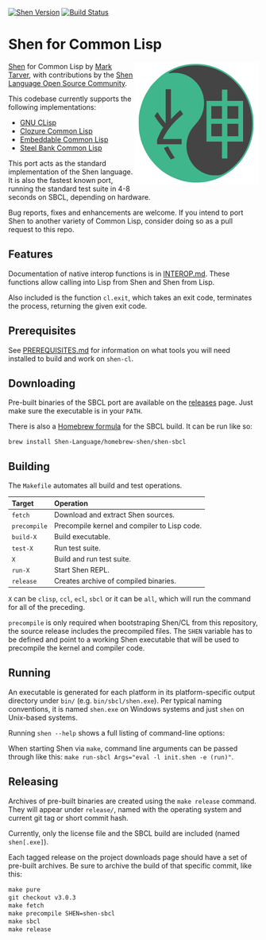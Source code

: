 [![Shen Version](https://img.shields.io/badge/shen-22.2-blue.svg)](https://github.com/Shen-Language)
[![Build Status](https://travis-ci.org/Shen-Language/shen-cl.svg?branch=master)](https://travis-ci.org/Shen-Language/shen-cl)

# Shen for Common Lisp

<img src="https://raw.githubusercontent.com/Shen-Language/shen-cl/master/assets/logo.png" align="right">

[Shen](http://www.shenlanguage.org) for Common Lisp by [Mark Tarver](http://marktarver.com/), with contributions by the [Shen Language Open Source Community](https://github.com/Shen-Language).

This codebase currently supports the following implementations:

  * [GNU CLisp](http://www.clisp.org/)
  * [Clozure Common Lisp](http://ccl.clozure.com/)
  * [Embeddable Common Lisp](https://common-lisp.net/project/ecl/)
  * [Steel Bank Common Lisp](http://www.sbcl.org/)

This port acts as the standard implementation of the Shen language. It is also the fastest known port, running the standard test suite in 4-8 seconds on SBCL, depending on hardware.

Bug reports, fixes and enhancements are welcome. If you intend to port Shen to another variety of Common Lisp, consider doing so as a pull request to this repo.

## Features

Documentation of native interop functions is in [INTEROP.md](INTEROP.md). These functions allow calling into Lisp from Shen and Shen from Lisp.

Also included is the function `cl.exit`, which takes an exit code, terminates the process, returning the given exit code.

## Prerequisites

See [PREREQUISITES.md](PREREQUISITES.md) for information on what tools you will need installed to build and work on `shen-cl`.

## Downloading

Pre-built binaries of the SBCL port are available on the [releases](https://github.com/Shen-Language/shen-cl/releases) page. Just make sure the executable is in your `PATH`.

There is also a [Homebrew formula](https://github.com/Shen-Language/homebrew-shen/blob/master/Formula/shen-sbcl.rb) for the SBCL build. It can be run like so:

```shell
brew install Shen-Language/homebrew-shen/shen-sbcl
```

## Building

The `Makefile` automates all build and test operations.

| Target       | Operation                                    |
|:-------------|:---------------------------------------------|
| `fetch`      | Download and extract Shen sources.           |
| `precompile` | Precompile kernel and compiler to Lisp code. |
| `build-X`    | Build executable.                            |
| `test-X`     | Run test suite.                              |
| `X`          | Build and run test suite.                    |
| `run-X`      | Start Shen REPL.                             |
| `release`    | Creates archive of compiled binaries.        |

`X` can be `clisp`, `ccl`, `ecl`, `sbcl` or it can be `all`, which will run the command for all of the preceding.

`precompile` is only required when bootstraping Shen/CL from this repository, the source release includes the precompiled files. The `SHEN` variable has to be defined and point to a working Shen executable that will be used to precompile the kernel and compiler code.

## Running

An executable is generated for each platform in its platform-specific output directory under `bin/` (e.g. `bin/sbcl/shen.exe`). Per typical naming conventions, it is named `shen.exe` on Windows systems and just `shen` on Unix-based systems.

Running `shen --help` shows a full listing of command-line options:

When starting Shen via `make`, command line arguments can be passed through like this: `make run-sbcl Args="eval -l init.shen -e (run)"`.

## Releasing

Archives of pre-built binaries are created using the `make release` command. They will appear under `release/`, named with the operating system and current git tag or short commit hash.

Currently, only the license file and the SBCL build are included (named `shen[.exe]`).

Each tagged release on the project downloads page should have a set of pre-built archives. Be sure to archive the build of that specific commit, like this:

```shell
make pure
git checkout v3.0.3
make fetch
make precompile SHEN=shen-sbcl
make sbcl
make release
```
